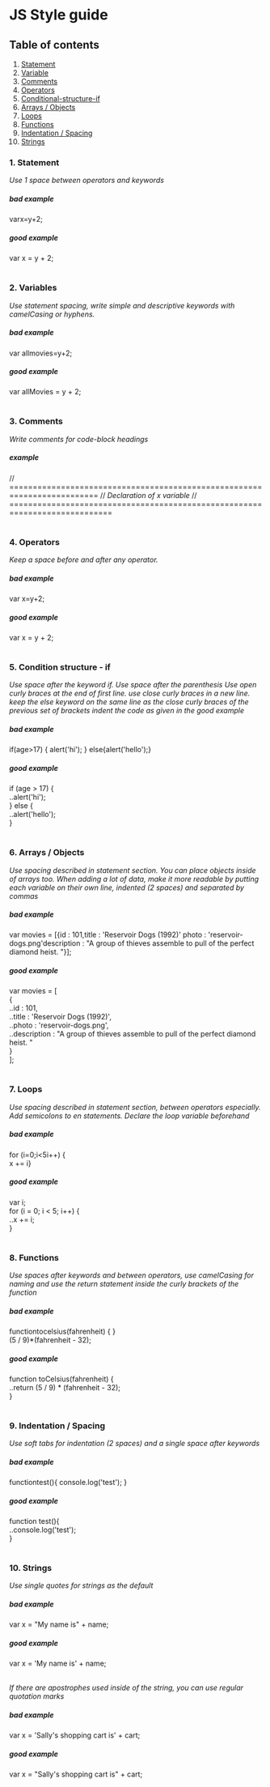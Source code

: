 # JS Style guide


## Table of contents

1. [Statement](#Statement)
2. [Variable](#Variable)
3. [Comments](#Comments)
4. [Operators](#Operators)
5. [Conditional-structure-if](#Conditional-structure-if)
6. [Arrays / Objects](#Arrays-Objects)
7. [Loops](#Loops)
8. [Functions](#Functions)
9. [Indentation / Spacing](#Indentation-Spacing)
10. [Strings](#Strings)

### 1. Statement
*Use 1 space between operators and keywords*

#####  bad example
varx=y+2;

#####  good example
 var x = y + 2;
 <br/><br/>
### 2. Variables
*Use statement spacing, write simple and descriptive keywords with camelCasing or hyphens.*

#####  bad example
var allmovies=y+2;

#####  good example
 var allMovies = y + 2;
 <br/><br/>
### 3. Comments
*Write comments for code-block headings*

#####  example
// =========================================================================
// *Declaration of x variable*
// ============================================================================
 <br/><br/>

### 4. Operators
*Keep a space before and after any operator.*

#####  bad example
var x=y+2;

#####  good example
 var x = y + 2;
 <br/><br/>
### 5. Condition structure - if
*Use space after the keyword if.*
*Use space after the parenthesis*
*Use open curly braces at the end of first line.*
*use close curly braces in a new line.*
*keep the else keyword on the same line as the close curly braces of the previous set of brackets*
*indent the code as given in the good example*


#####  bad example
 if(age>17)
 {
 alert('hi');
 }
 else{alert('hello');}

#####  good example
if (age > 17) {                <br/>
..alert('hi');                 <br/>
} else {                       <br/>
..alert('hello');              <br/>
}
 <br/><br/>
### 6. Arrays / Objects
*Use spacing described in statement section. You can place objects inside of arrays too. When adding a lot of data, make it more readable by putting each variable on their own line, indented (2 spaces) and separated by commas*

#####  bad example
var movies = [{id : 101,title : 'Reservoir Dogs (1992)' photo : 'reservoir-dogs.png'description : "A group of thieves assemble to pull of the perfect diamond heist. "}];

#####  good example
var movies = [   
  {   
  ..id : 101,  
  ..title : 'Reservoir Dogs (1992)',   
  ..photo : 'reservoir-dogs.png',   
  ..description : "A group of thieves assemble to pull of the perfect diamond heist. "  
  }  
];
<br/><br/>

### 7. Loops
*Use spacing described in statement section, between operators especially. Add semicolons to en statements. Declare the loop variable beforehand*

#####  bad example
for (i=0;i<5i++) {         
x += i}

#####  good example
var i;   
for (i = 0; i < 5; i++) {          <br/>
..x += i;                          <br/>
}
<br/><br/>

### 8. Functions
*Use spaces after keywords and between operators, use camelCasing for naming
and use the return statement inside the curly brackets of the function*

#####  bad example
functiontocelsius(fahrenheit) {    }     <br/>
(5 / 9)*(fahrenheit - 32);               <br/>


#####  good example
function toCelsius(fahrenheit) {                    <br/>
..return (5 / 9) * (fahrenheit - 32);               <br/>
}
<br/><br/>

### 9. Indentation / Spacing
*Use soft tabs for indentation (2 spaces) and a single space after keywords*

#####  bad example
functiontest(){
console.log('test');
}

#####  good example
function test(){               <br/>
..console.log('test');         <br/>
}
<br/><br/>

### 10. Strings
*Use single quotes for strings as the default*

#####  bad example
 var x = "My name is" + name;

#####  good example
var x = 'My name is' + name;
<br/><br/>

*If there are apostrophes used inside of the string, you can use regular quotation marks*

#####  bad example
var x = 'Sally's shopping cart is' + cart;

#####  good example
var x = "Sally's shopping cart is" + cart;
